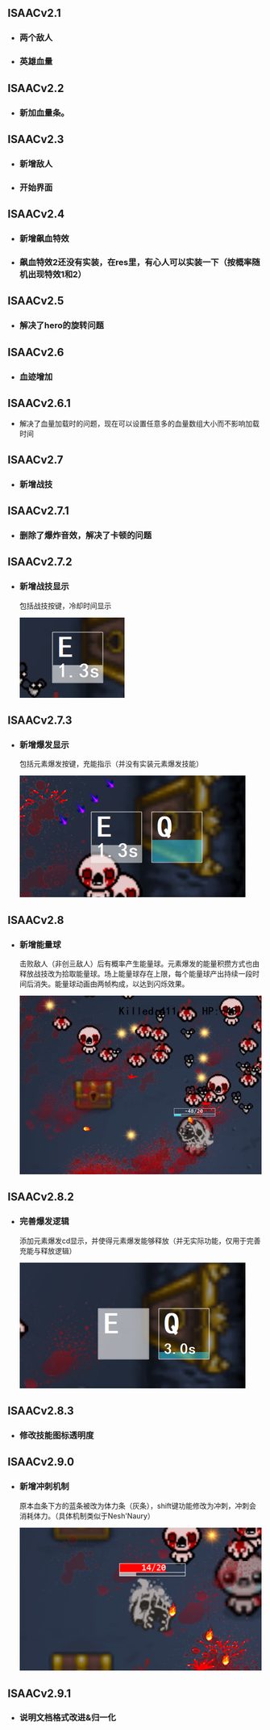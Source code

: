 ## **ISAACv2.1**

- ### 两个敌人
- ### 英雄血量

## **ISAACv2.2**

- ### 新加血量条。

## **ISAACv2.3**

- ### 新增敌人
- ### 开始界面

## **ISAACv2.4**

- ### 新增飙血特效
- ### 飙血特效2还没有实装，在res里，有心人可以实装一下（按概率随机出现特效1和2）

## **ISAACv2.5**

- ### 解决了hero的旋转问题

## **ISAACv2.6**

- ### 血迹增加

## **ISAACv2.6.1**

- 解决了血量加载时的问题，现在可以设置任意多的血量数组大小而不影响加载时间

## **ISAACv2.7**

- ### 新增战技

## **ISAACv2.7.1**

- ### 删除了爆炸音效，解决了卡顿的问题

## **ISAACv2.7.2**

- ### 新增战技显示

    包括战技按键，冷却时间显示

    ![image](https://raw.githubusercontent.com/Samjjkdkd/Issac/main/img/1.png)

## **ISAACv2.7.3**

- ### 新增爆发显示

    包括元素爆发按键，充能指示（并没有实装元素爆发技能）

    ![image](https://raw.githubusercontent.com/Samjjkdkd/Issac/main/img/2.png)

## **ISAACv2.8**

- ### 新增能量球

    击败敌人（非创亖敌人）后有概率产生能量球。元素爆发的能量积攒方式也由释放战技改为拾取能量球。场上能量球存在上限，每个能量球产出持续一段时间后消失。能量球动画由两帧构成，以达到闪烁效果。

    ![image](https://raw.githubusercontent.com/Samjjkdkd/Issac/main/img/3.png)

## **ISAACv2.8.2**

- ### 完善爆发逻辑

    添加元素爆发cd显示，并使得元素爆发能够释放（并无实际功能，仅用于完善充能与释放逻辑）

    ![image](https://raw.githubusercontent.com/Samjjkdkd/Issac/main/img/4.png)

## **ISAACv2.8.3**

- ### 修改技能图标透明度

## **ISAACv2.9.0**

- ### 新增冲刺机制

    原本血条下方的蓝条被改为体力条（灰条），shift键功能修改为冲刺，冲刺会消耗体力。（具体机制类似于Nesh'Naury）

    ![image](https://raw.githubusercontent.com/Samjjkdkd/Issac/main/img/5.png)

## **ISAACv2.9.1**

- ### 说明文档格式改进&归一化
